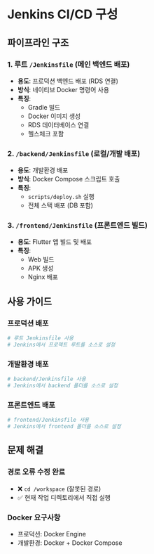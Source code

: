 # Jenkins CI/CD 구성

## 파이프라인 구조

### 1. 루트 `/Jenkinsfile` (메인 백엔드 배포)
- **용도**: 프로덕션 백엔드 배포 (RDS 연결)
- **방식**: 네이티브 Docker 명령어 사용
- **특징**:
  - Gradle 빌드
  - Docker 이미지 생성
  - RDS 데이터베이스 연결
  - 헬스체크 포함

### 2. `/backend/Jenkinsfile` (로컬/개발 배포)
- **용도**: 개발환경 배포
- **방식**: Docker Compose 스크립트 호출
- **특징**:
  - `scripts/deploy.sh` 실행
  - 전체 스택 배포 (DB 포함)

### 3. `/frontend/Jenkinsfile` (프론트엔드 빌드)
- **용도**: Flutter 앱 빌드 및 배포
- **특징**:
  - Web 빌드
  - APK 생성
  - Nginx 배포

## 사용 가이드

### 프로덕션 배포
```bash
# 루트 Jenkinsfile 사용
# Jenkins에서 프로젝트 루트를 소스로 설정
```

### 개발환경 배포
```bash
# backend/Jenkinsfile 사용
# Jenkins에서 backend 폴더를 소스로 설정
```

### 프론트엔드 배포
```bash
# frontend/Jenkinsfile 사용
# Jenkins에서 frontend 폴더를 소스로 설정
```

## 문제 해결

### 경로 오류 수정 완료
- ❌ `cd /workspace` (잘못된 경로)
- ✅ 현재 작업 디렉토리에서 직접 실행

### Docker 요구사항
- 프로덕션: Docker Engine
- 개발환경: Docker + Docker Compose